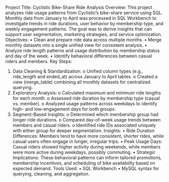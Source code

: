 Project Title: Cyclistic Bike-Share Ride Analysis
Overview:
This project analyzes ride usage patterns from Cyclistic’s bike-share service using SQL. Monthly data from January to April was processed in SQL Workbench to investigate trends in ride durations, user behavior by membership type, and weekly engagement patterns. The goal was to derive insights that can support user segmentation, marketing strategies, and service optimization.
Objectives:
•	Clean and prepare ride data across multiple months.
•	Merge monthly datasets into a single unified view for consistent analysis.
•	Analyze ride length patterns and usage distribution by membership status and day of the week.
•	Identify behavioral differences between casual riders and members.
Key Steps:
1.	Data Cleaning & Standardization:
o	Unified column types (e.g., ride_length and ended_at) across January to April tables.
o	Created a view (merge_table) combining all monthly datasets for centralized querying.
2.	Exploratory Analysis:
o	Calculated maximum and minimum ride lengths for each month.
o	Assessed ride duration by membership type (casual vs. member).
o	Analyzed usage patterns across weekdays to identify high- and low-engagement days for both groups.
3.	Segment-Based Insights:
o	Determined which membership group had longer ride durations.
o	Compared day-of-week usage trends between members and casual riders.
o	Identified ride IDs associated uniquely with either group for deeper segmentation.
Insights:
•	Ride Duration Differences: Members tend to have more consistent, shorter rides, while casual users often engage in longer, irregular trips.
•	Peak Usage Days: Casual riders showed higher activity during weekends, while members were more active during weekdays, possibly commuting.
•	Strategic Implications: These behavioral patterns can inform tailored promotions, membership incentives, and scheduling of bike availability based on expected demand.
Tools Used:
•	SQL Workbench
•	MySQL syntax for querying, cleaning, and aggregation.


